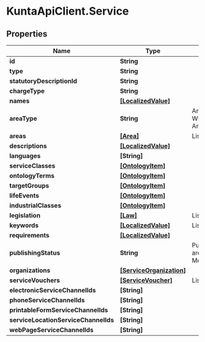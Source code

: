 # KuntaApiClient.Service

## Properties
Name | Type | Description | Notes
------------ | ------------- | ------------- | -------------
**id** | **String** |  | [optional] 
**type** | **String** |  | [optional] 
**statutoryDescriptionId** | **String** |  | [optional] 
**chargeType** | **String** |  | [optional] 
**names** | [**[LocalizedValue]**](LocalizedValue.md) |  | [optional] 
**areaType** | **String** | Area type (WholeCountry, WholeCountryExceptAlandIslands, AreaType). | [optional] 
**areas** | [**[Area]**](Area.md) | List of service areas. | [optional] 
**descriptions** | [**[LocalizedValue]**](LocalizedValue.md) |  | [optional] 
**languages** | **[String]** |  | [optional] 
**serviceClasses** | [**[OntologyItem]**](OntologyItem.md) |  | [optional] 
**ontologyTerms** | [**[OntologyItem]**](OntologyItem.md) |  | [optional] 
**targetGroups** | [**[OntologyItem]**](OntologyItem.md) |  | [optional] 
**lifeEvents** | [**[OntologyItem]**](OntologyItem.md) |  | [optional] 
**industrialClasses** | [**[OntologyItem]**](OntologyItem.md) |  | [optional] 
**legislation** | [**[Law]**](Law.md) | List of laws related to the service. | [optional] 
**keywords** | [**[LocalizedValue]**](LocalizedValue.md) | List of localized service keywords. | [optional] 
**requirements** | [**[LocalizedValue]**](LocalizedValue.md) |  | [optional] 
**publishingStatus** | **String** | Publishing status. Possible values are: Draft, Published, Deleted, Modified or OldPublished. | [optional] 
**organizations** | [**[ServiceOrganization]**](ServiceOrganization.md) |  | [optional] 
**serviceVouchers** | [**[ServiceVoucher]**](ServiceVoucher.md) | List of service vouchers. | [optional] 
**electronicServiceChannelIds** | **[String]** |  | [optional] 
**phoneServiceChannelIds** | **[String]** |  | [optional] 
**printableFormServiceChannelIds** | **[String]** |  | [optional] 
**serviceLocationServiceChannelIds** | **[String]** |  | [optional] 
**webPageServiceChannelIds** | **[String]** |  | [optional] 


